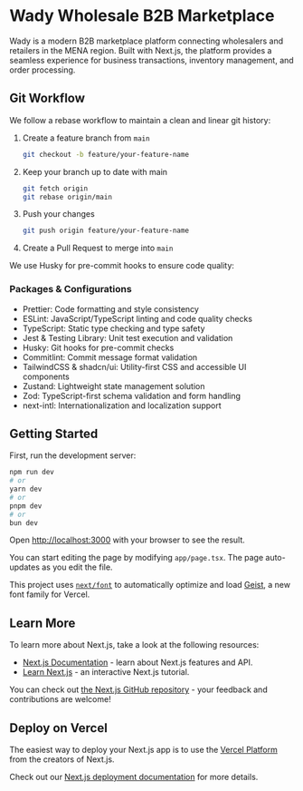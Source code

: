 # Wady Wholesale B2B Marketplace

Wady is a modern B2B marketplace platform connecting wholesalers and retailers in the MENA region. Built with Next.js, the platform provides a seamless experience for business transactions, inventory management, and order processing.

## Git Workflow

We follow a rebase workflow to maintain a clean and linear git history:

1. Create a feature branch from `main`

   ```bash
   git checkout -b feature/your-feature-name
   ```

2. Keep your branch up to date with main

   ```bash
   git fetch origin
   git rebase origin/main
   ```

3. Push your changes

   ```bash
   git push origin feature/your-feature-name
   ```

4. Create a Pull Request to merge into `main`

We use Husky for pre-commit hooks to ensure code quality:

### Packages & Configurations

- Prettier: Code formatting and style consistency
- ESLint: JavaScript/TypeScript linting and code quality checks
- TypeScript: Static type checking and type safety
- Jest & Testing Library: Unit test execution and validation
- Husky: Git hooks for pre-commit checks
- Commitlint: Commit message format validation
- TailwindCSS & shadcn/ui: Utility-first CSS and accessible UI components
- Zustand: Lightweight state management solution
- Zod: TypeScript-first schema validation and form handling
- next-intl: Internationalization and localization support

## Getting Started

First, run the development server:

```bash
npm run dev
# or
yarn dev
# or
pnpm dev
# or
bun dev
```

Open [http://localhost:3000](http://localhost:3000) with your browser to see the result.

You can start editing the page by modifying `app/page.tsx`. The page auto-updates as you edit the file.

This project uses [`next/font`](https://nextjs.org/docs/app/building-your-application/optimizing/fonts) to automatically optimize and load [Geist](https://vercel.com/font), a new font family for Vercel.

## Learn More

To learn more about Next.js, take a look at the following resources:

- [Next.js Documentation](https://nextjs.org/docs) - learn about Next.js features and API.
- [Learn Next.js](https://nextjs.org/learn) - an interactive Next.js tutorial.

You can check out [the Next.js GitHub repository](https://github.com/vercel/next.js) - your feedback and contributions are welcome!

## Deploy on Vercel

The easiest way to deploy your Next.js app is to use the [Vercel Platform](https://vercel.com/new?utm_medium=default-template&filter=next.js&utm_source=create-next-app&utm_campaign=create-next-app-readme) from the creators of Next.js.

Check out our [Next.js deployment documentation](https://nextjs.org/docs/app/building-your-application/deploying) for more details.

